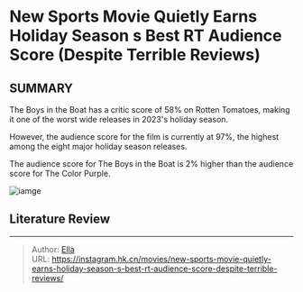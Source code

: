 # New Sports Movie Quietly Earns Holiday Season s Best RT Audience Score (Despite Terrible Reviews)


## SUMMARY 


 

The Boys in the Boat has a critic score of 58% on Rotten Tomatoes, making it one of the worst wide releases in 2023&#39;s holiday season.
            

However, the audience score for the film is currently at 97%, the highest among the eight major holiday season releases.


The audience score for The Boys in the Boat is 2% higher than the audience score for The Color Purple.
            


![iamge](https://static1.srcdn.com/wordpress/wp-content/uploads/2023/12/a-rower-from-the-boys-in-the-boat-with-the-rotten-tomatoes-logo-behind-him.jpg)

## Literature Review



---

> Author: [Ella](https://instagram.hk.cn/)  
> URL: https://instagram.hk.cn/movies/new-sports-movie-quietly-earns-holiday-season-s-best-rt-audience-score-despite-terrible-reviews/  

